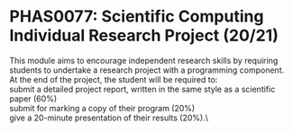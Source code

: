 # PHAS0077: Scientific Computing Individual Research Project (20/21)
This module aims to encourage independent research skills by requiring students to undertake a research project with a programming component. At the end of the project, the student will be required to:
\
submit a detailed project report, written in the same style as a scientific paper (60%)\
submit for marking a copy of their program (20%)\
give a 20-minute presentation of their results (20%).\ 
